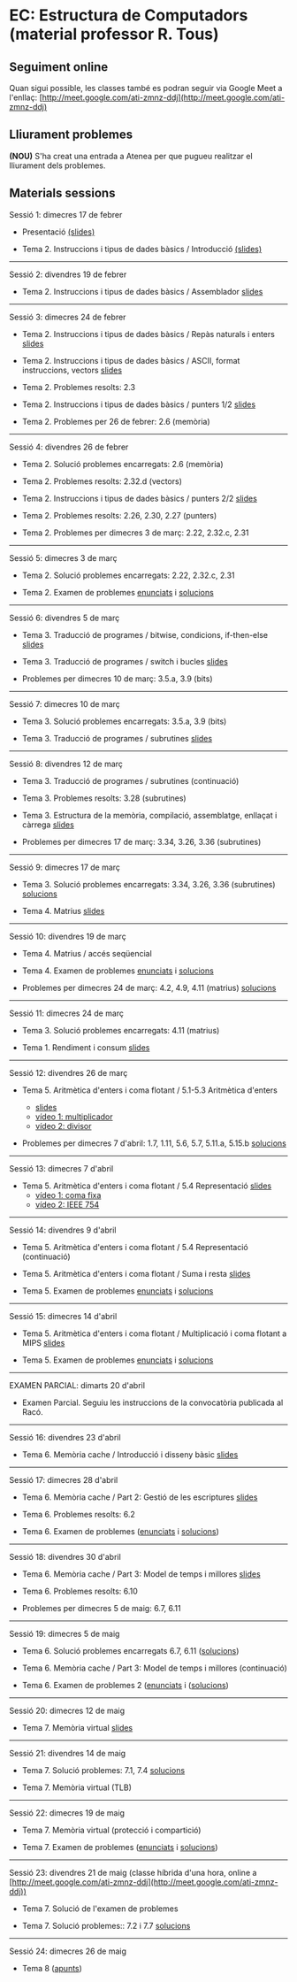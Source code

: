 # EC: Estructura de Computadors (material professor R. Tous)

## Seguiment online

Quan sigui possible, les classes també es podran seguir via Google Meet a l'enllaç: [http://meet.google.com/ati-zmnz-ddj](http://meet.google.com/ati-zmnz-ddj)

## Lliurament problemes

**(NOU)** S'ha creat una entrada a Atenea per que pugueu realitzar el lliurament dels problemes.

## Materials sessions

<!--
* Aquesta classe es realitzarà per videoconferència dins l'horari previst (de 12h a 14h) i mitjançant [Google Meet](???????).-->

Sessió 1: dimecres 17 de febrer

* Presentació [(slides)](./slides/sessio1_1_presentacio.pdf)

* Tema 2. Instruccions i tipus de dades bàsics / Introducció [(slides)](./slides/sessio1_2_tema2_intro.pdf)

<hr>

Sessió 2: divendres 19 de febrer

* Tema 2. Instruccions i tipus de dades bàsics / Assemblador [slides](./slides/sessio2_1_tema2_assemblador.pdf)

<hr>

Sessió 3: dimecres 24 de febrer

* Tema 2. Instruccions i tipus de dades bàsics / Repàs naturals i enters [slides](./slides/sessio3_1_tema2_enters.pdf)

* Tema 2. Instruccions i tipus de dades bàsics / ASCII, format instruccions, vectors [slides](./slides/sessio3_2_tema2_ascii_instr_vectors.pdf)

* Tema 2. Problemes resolts: 2.3

* Tema 2. Instruccions i tipus de dades bàsics / punters 1/2 [slides](./slides/sessio4_1_tema2_punters.pdf)

* Tema 2. Problemes per 26 de febrer: 2.6 (memòria)

<hr>

Sessió 4: divendres 26 de febrer

* Tema 2. Solució problemes encarregats: 2.6 (memòria)

* Tema 2. Problemes resolts: 2.32.d (vectors)

* Tema 2. Instruccions i tipus de dades bàsics / punters 2/2 [slides](./slides/sessio4_1_tema2_punters.pdf)

* Tema 2. Problemes resolts: 2.26, 2.30, 2.27 (punters)

* Tema 2. Problemes per dimecres 3 de març: 2.22, 2.32.c, 2.31 


<hr>

Sessió 5: dimecres 3 de març

* Tema 2. Solució problemes encarregats: 2.22, 2.32.c, 2.31

* Tema 2. Examen de problemes [enunciats](./problemes/expr2_extended.pdf) i [solucions](./problemes/expr2s_extended.pdf)


<hr>

Sessió 6: divendres 5 de març

* Tema 3. Traducció de programes / bitwise, condicions, if-then-else [slides](./slides/sessio6_1_tema3_condicionals.pdf)

* Tema 3. Traducció de programes / switch i bucles [slides](./slides/sessio7_1_tema3_switch_i_bucles.pdf)

* Problemes per dimecres 10 de març: 3.5.a, 3.9 (bits)

<hr>

Sessió 7: dimecres 10 de març

* Tema 3. Solució problemes encarregats: 3.5.a, 3.9 (bits)

* Tema 3. Traducció de programes / subrutines [slides](./slides/sessio7_2_tema3_subrutines.pdf)

<hr>

Sessió 8: divendres 12 de març

* Tema 3. Traducció de programes / subrutines (continuació)

* Tema 3. Problemes resolts: 3.28 (subrutines)

* Tema 3. Estructura de la memòria, compilació, assemblatge, enllaçat i càrrega [slides](./slides/sessio9_1_tema3_mem_i_compilacio.pdf)

* Problemes per dimecres 17 de març: 3.34, 3.26, 3.36 (subrutines)

<!--

* Tema 3. Examen de problemes [enunciats](./problemes/expr3.pdf) 

-->

<hr>

Sessió 9: dimecres 17 de març

* Tema 3. Solució problemes encarregats: 3.34, 3.26, 3.36 (subrutines) [solucions](./problemes/tema3_3_34_3_26_3_36.pdf)

* Tema 4. Matrius [slides](./slides/sessio9_2_tema4_matrius1.pdf)

<hr>

Sessió 10: divendres 19 de març

* Tema 4. Matrius / accés seqüencial 

* Tema 4. Examen de problemes [enunciats](./problemes/expr3i4.pdf) i [solucions](./problemes/expr3i4s.pdf)

* Problemes per dimecres 24 de març: 4.2, 4.9, 4.11 (matrius) [solucions](./problemes/tema4_2_4_9_4_11.pdf)

<!--

* Tema 4. Problemes resolts: 4.4, 4.5, 4.8 [solucions](./problemes/tema4_problemes_pissarra.pdf) -->

<hr>

Sessió 11: dimecres 24 de març

* Tema 3. Solució problemes encarregats: 4.11 (matrius)

* Tema 1. Rendiment i consum [slides](./slides/sessio11_1_tema1_rendiment.pdf)



<hr>

Sessió 12: divendres 26 de març

<!-- * Tema 1. Solució problemes encarregats [solucions](./problemes/tema1_4_2_4_9_1_7_1_11.pdf)-->

* Tema 5. Aritmètica d'enters i coma flotant / 5.1-5.3 Aritmètica d'enters
    * [slides](./slides/sessio12_1_tema5_1_aritmeticaentera_1.pdf)
    * [vídeo 1: multiplicador](https://www.youtube.com/watch?v=d-LYzUcRK1w&t=365s)
    * [vídeo 2: divisor](https://www.youtube.com/watch?v=oWHNRd7dGP4&t=1209s)

* Problemes per dimecres 7 d'abril: 1.7, 1.11, 5.6, 5.7, 5.11.a, 5.15.b [solucions](./problemes/tema1_7_1_11_5_6_5_7_5_11_a_5_15_b.pdf)

<!--* Problemes per dimecres 14 d'abril: 5.6, 5.7, 5.11.a, 5.15.b-->


<hr>

Sessió 13: dimecres 7 d'abril

* Tema 5. Aritmètica d'enters i coma flotant / 5.4 Representació [slides](./slides/sessio16_1_tema5_2_floats_1.pdf)
    * [vídeo 1: coma fixa](https://www.youtube.com/watch?v=zsGChigW4Fs) 
    * [vídeo 2: IEEE 754](https://www.youtube.com/watch?v=QrfAShP95I4)



<hr>

Sessió 14: divendres 9 d'abril

* Tema 5. Aritmètica d'enters i coma flotant / 5.4 Representació (continuació)

* Tema 5. Aritmètica d'enters i coma flotant / Suma i resta [slides](./slides/sessio17_1_tema5_2_floats_2.pdf)

* Tema 5. Examen de problemes [enunciats](./problemes/expr5_3.pdf) i [solucions](./problemes/expr5_3s.pdf)


<hr>

Sessió 15: dimecres 14 d'abril

* Tema 5. Aritmètica d'enters i coma flotant / Multiplicació i coma flotant a MIPS [slides](./slides/sessio17_2_tema5_3_floats_3.pdf)

* Tema 5. Examen de problemes [enunciats](./problemes/expr5_4.pdf) i [solucions](./problemes/expr5_4s.pdf)


<!--

* Problemes per dilluns 20 d'abril: 5.21.b, 5.21.d, 5.23.c, 5.27

<hr>

Sessió 16: divenres 16 d'abril

* Tema 5.  [Solucions problemes encarregats 5.21.b, 5.21.d, 5.23.c, 5.27](./problemes/tema5_5_21b_5_21d_5_23c_5_27.pdf)

* Tema 5. Aritmètica d'enters i coma flotant / Multiplicació i coma flotant a MIPS [slides](./slides/sessio17_2_tema5_3_floats_3.pdf)

-->

<hr>

EXAMEN PARCIAL: dimarts 20 d'abril

* Examen Parcial. Seguiu les instruccions de la convocatòria publicada al Racó.



<hr>

Sessió 16: divendres 23 d'abril

* Tema 6. Memòria cache / Introducció i disseny bàsic [slides](./slides/sessio19_1_tema6_1.pdf)

<hr>

Sessió 17: dimecres 28 d'abril

* Tema 6. Memòria cache / Part 2: Gestió de les escriptures [slides](./slides/sessio22_1_tema6_2.pdf)

* Tema 6. Problemes resolts: 6.2

* Tema 6. Examen de problemes ([enunciats](./problemes/expr6.pdf) i [solucions](./problemes/expr6s.pdf)) 

<hr>

Sessió 18: divendres 30 d'abril

 * Tema 6. Memòria cache / Part 3: Model de temps i millores [slides](./slides/sessio23_1_tema6_3.pdf)

* Tema 6. Problemes resolts: 6.10

* Problemes per dimecres 5 de maig: 6.7, 6.11

 <hr>

Sessió 19: dimecres 5 de maig

* Tema 6. Solució problemes encarregats 6.7, 6.11 ([solucions](./problemes/tema6_6_7_6_11.pdf))

* Tema 6. Memòria cache / Part 3: Model de temps i millores (continuació)

* Tema 6. Examen de problemes 2 ([enunciats](./problemes/expr6_2.pdf) i ([solucions](./problemes/expr6_2s.pdf)) 

 <hr>

Sessió 20: dimecres 12 de maig

* Tema 7. Memòria virtual [slides](./slides/sessio26_1_tema7_1.pdf)

 <hr>

Sessió 21: divendres 14 de maig

* Tema 7. Solució problemes: 7.1, 7.4 [solucions](./problemes/tema7_7_4.pdf)

* Tema 7. Memòria virtual (TLB)

 <hr>

Sessió 22: dimecres 19 de maig

* Tema 7. Memòria virtual (protecció i compartició)

* Tema 7. Examen de problemes ([enunciats](./problemes/expr7.pdf) i [solucions](./problemes/expr7s.pdf)) 

<!--


* Tema 7. Examen de problemes ([enunciats](./problemes/expr7.pdf) i [solucions](./problemes/expr7s.pdf)) 
* Tema 7. Problemes resolts: 7.6 [solucions](./problemes/tema7_7_6.pdf)

-->

<hr>

Sessió 23: divendres 21 de maig (classe híbrida d'una hora, online a [http://meet.google.com/ati-zmnz-ddj](http://meet.google.com/ati-zmnz-ddj))

* Tema 7. Solució de l'examen de problemes 

* Tema 7. Solució problemes:: 7.2 i 7.7 [solucions](./problemes/tema7_7_2_7_7.pdf)


<hr>

Sessió 24: dimecres 26 de maig

* Tema 8 ([apunts](https://docencia.ac.upc.edu/FIB/grau/EC/privat/TeoriaEC-tema8.pdf))

<!--

<hr>

Sessió 27: divendres 28 de maig

* Tema 8.

-->





